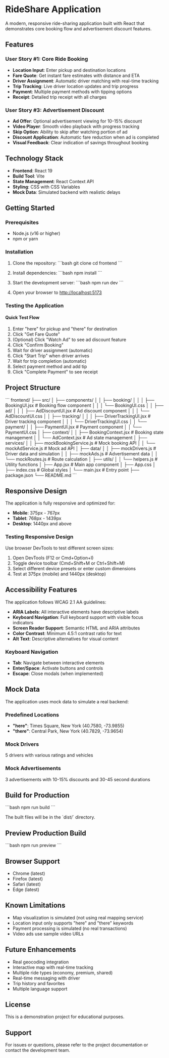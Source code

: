 # RideShare Application

A modern, responsive ride-sharing application built with React that demonstrates core booking flow and advertisement discount features.

## Features

### User Story #1: Core Ride Booking
- **Location Input**: Enter pickup and destination locations
- **Fare Quote**: Get instant fare estimates with distance and ETA
- **Driver Assignment**: Automatic driver matching with real-time tracking
- **Trip Tracking**: Live driver location updates and trip progress
- **Payment**: Multiple payment methods with tipping options
- **Receipt**: Detailed trip receipt with all charges

### User Story #3: Advertisement Discount
- **Ad Offer**: Optional advertisement viewing for 10-15% discount
- **Video Player**: Smooth video playback with progress tracking
- **Skip Option**: Ability to skip after watching portion of ad
- **Discount Application**: Automatic fare reduction when ad is completed
- **Visual Feedback**: Clear indication of savings throughout booking

## Technology Stack

- **Frontend**: React 19
- **Build Tool**: Vite
- **State Management**: React Context API
- **Styling**: CSS with CSS Variables
- **Mock Data**: Simulated backend with realistic delays

## Getting Started

### Prerequisites
- Node.js (v16 or higher)
- npm or yarn

### Installation

1. Clone the repository:
\`\`\`bash
git clone <repository-url>
cd frontend
\`\`\`

2. Install dependencies:
\`\`\`bash
npm install
\`\`\`

3. Start the development server:
\`\`\`bash
npm run dev
\`\`\`

4. Open your browser to [http://localhost:5173](http://localhost:5173)

### Testing the Application

#### Quick Test Flow
1. Enter "here" for pickup and "there" for destination
2. Click "Get Fare Quote"
3. (Optional) Click "Watch Ad" to see ad discount feature
4. Click "Confirm Booking"
5. Wait for driver assignment (automatic)
6. Click "Start Trip" when driver arrives
7. Wait for trip completion (automatic)
8. Select payment method and add tip
9. Click "Complete Payment" to see receipt

## Project Structure

\`\`\`
frontend/
├── src/
│   ├── components/
│   │   ├── booking/
│   │   │   ├── BookingUI.jsx       # Booking flow component
│   │   │   └── BookingUI.css
│   │   ├── ad/
│   │   │   ├── AdDiscountUI.jsx    # Ad discount component
│   │   │   └── AdDiscountUI.css
│   │   ├── tracking/
│   │   │   ├── DriverTrackingUI.jsx # Driver tracking component
│   │   │   └── DriverTrackingUI.css
│   │   └── payment/
│   │       ├── PaymentUI.jsx        # Payment component
│   │       └── PaymentUI.css
│   ├── context/
│   │   ├── BookingContext.jsx       # Booking state management
│   │   └── AdContext.jsx            # Ad state management
│   ├── services/
│   │   ├── mockBookingService.js    # Mock booking API
│   │   └── mockAdService.js         # Mock ad API
│   ├── data/
│   │   ├── mockDrivers.js           # Driver data and simulation
│   │   ├── mockAds.js               # Advertisement data
│   │   └── mockRoutes.js            # Route calculation
│   ├── utils/
│   │   └── helpers.js               # Utility functions
│   ├── App.jsx                      # Main app component
│   ├── App.css
│   ├── index.css                    # Global styles
│   └── main.jsx                     # Entry point
├── package.json
└── README.md
\`\`\`

## Responsive Design

The application is fully responsive and optimized for:
- **Mobile**: 375px - 767px
- **Tablet**: 768px - 1439px
- **Desktop**: 1440px and above

### Testing Responsive Design

Use browser DevTools to test different screen sizes:
1. Open DevTools (F12 or Cmd+Option+I)
2. Toggle device toolbar (Cmd+Shift+M or Ctrl+Shift+M)
3. Select different device presets or enter custom dimensions
4. Test at 375px (mobile) and 1440px (desktop)

## Accessibility Features

The application follows WCAG 2.1 AA guidelines:
- **ARIA Labels**: All interactive elements have descriptive labels
- **Keyboard Navigation**: Full keyboard support with visible focus indicators
- **Screen Reader Support**: Semantic HTML and ARIA attributes
- **Color Contrast**: Minimum 4.5:1 contrast ratio for text
- **Alt Text**: Descriptive alternatives for visual content

### Keyboard Navigation
- **Tab**: Navigate between interactive elements
- **Enter/Space**: Activate buttons and controls
- **Escape**: Close modals (when implemented)

## Mock Data

The application uses mock data to simulate a real backend:

### Predefined Locations
- **"here"**: Times Square, New York (40.7580, -73.9855)
- **"there"**: Central Park, New York (40.7829, -73.9654)

### Mock Drivers
5 drivers with various ratings and vehicles

### Mock Advertisements
3 advertisements with 10-15% discounts and 30-45 second durations

## Build for Production

\`\`\`bash
npm run build
\`\`\`

The built files will be in the \`dist/\` directory.

## Preview Production Build

\`\`\`bash
npm run preview
\`\`\`

## Browser Support

- Chrome (latest)
- Firefox (latest)
- Safari (latest)
- Edge (latest)

## Known Limitations

- Map visualization is simulated (not using real mapping service)
- Location input only supports "here" and "there" keywords
- Payment processing is simulated (no real transactions)
- Video ads use sample video URLs

## Future Enhancements

- Real geocoding integration
- Interactive map with real-time tracking
- Multiple ride types (economy, premium, shared)
- Real-time messaging with driver
- Trip history and favorites
- Multiple language support

## License

This is a demonstration project for educational purposes.

## Support

For issues or questions, please refer to the project documentation or contact the development team.
